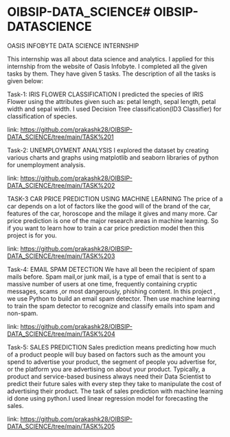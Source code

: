 # OIBSIP-DATA_SCIENCE# OIBSIP-DATASCIENCE
OASIS INFOBYTE DATA SCIENCE INTERNSHIP

This internship was all about data science and analytics. I applied for this internship from the website of Oasis Infobyte. I completed all the given tasks by them. 
They have given 5 tasks. The description of all the tasks is given below:

Task-1: IRIS FLOWER CLASSIFICATION I predicted the species of IRIS Flower using the attributes given such as: petal length, sepal length, petal width and sepal width. I 
used Decision Tree classification(ID3 Classifier) for classification of species.

link: https://github.com/prakashk28/OIBSIP-DATA_SCIENCE/tree/main/TASK%201

Task-2: UNEMPLOYMENT ANALYSIS I explored the dataset by creating various charts and graphs using matplotlib and seaborn libraries of python for unemployment analysis.

link: https://github.com/prakashk28/OIBSIP-DATA_SCIENCE/tree/main/TASK%202

TASK-3 CAR PRICE PREDICTION USING MACHINE LEARNING The price of a car depends on a lot of factors like the good will of the brand of the car, features of the car, 
horoscope and the milage it gives and many more. Car price prediction is one of the major research areas in machine learning. So if you want to learn how to train a car 
price prediction model then this project is for you.

link: https://github.com/prakashk28/OIBSIP-DATA_SCIENCE/tree/main/TASK%203

Task-4: EMAIL SPAM DETECTION We have all been the recipient of spam mails before. Spam mail,or junk mail, is a type of email that is sent to a massive number of users 
at one time, frequently containing cryptic messages, scams ,or most dangerously, phishing content. In this project , we use Python to build an email spam detector. Then 
use machine learning to train the spam detector to recognize and classify emails into spam and non-spam.

link: https://github.com/prakashk28/OIBSIP-DATA_SCIENCE/tree/main/TASK%204

Task-5: SALES PREDICTION Sales prediction means predicting how much of a product people will buy based on factors such as the amount you spend to advertise your 
product, the segment of people you advertise for, or the platform you are advertising on about your product. Typically, a product and service-based business always need 
their Data Scientist to predict their future sales with every step they take to manipulate the cost of advertising their product. The task of sales prediction with 
machine learning id done using python.I used linear regression model for forecasting the sales.

link: https://github.com/prakashk28/OIBSIP-DATA_SCIENCE/tree/main/TASK%205

